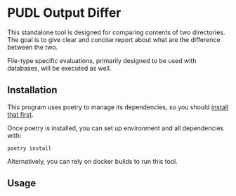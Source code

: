 # PUDL Output Differ

This standalone tool is designed for comparing contents
of two directories. The goal is to give clear and concise
report about what are the difference between the two.

File-type specific evaluations, primarily designed to
be used with databases, will be executed as well.

## Installation

This program uses poetry to manage its dependencies, so you should
[install that first](https://python-poetry.org/docs/#installation).

Once poetry is installed, you can set up environment and all dependencies with:
```
poetry install
```

Alternatively, you can rely on docker builds to run this tool.

## Usage